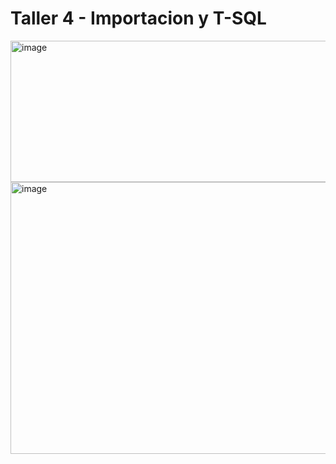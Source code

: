 # Taller 4 - Importacion y T-SQL
<img width="789" height="226" alt="image" src="https://github.com/user-attachments/assets/80ab49e7-79b7-4ad6-8b83-55f2b410afa1" />
<img width="928" height="435" alt="image" src="https://github.com/user-attachments/assets/a2166483-07d4-4042-a1b8-d97d06d1ab51" />
